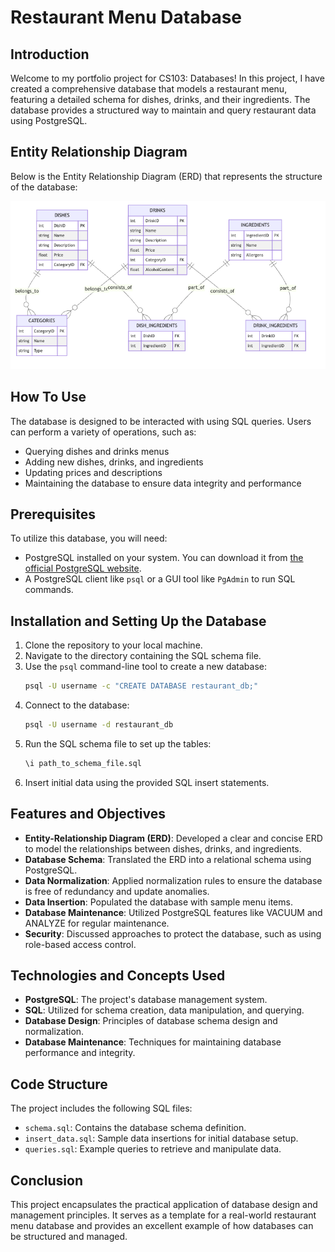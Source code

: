 # Restaurant Menu Database

## Introduction
Welcome to my portfolio project for CS103: Databases! In this project, I have created a comprehensive database that models a restaurant menu, featuring a detailed schema for dishes, drinks, and their ingredients. The database provides a structured way to maintain and query restaurant data using PostgreSQL.

## Entity Relationship Diagram
Below is the Entity Relationship Diagram (ERD) that represents the structure of the database:

![Entity Relationship Diagram](images/erd.png)

## How To Use
The database is designed to be interacted with using SQL queries. Users can perform a variety of operations, such as:

- Querying dishes and drinks menus
- Adding new dishes, drinks, and ingredients
- Updating prices and descriptions
- Maintaining the database to ensure data integrity and performance

## Prerequisites
To utilize this database, you will need:

- PostgreSQL installed on your system. You can download it from [the official PostgreSQL website](https://www.postgresql.org/download/).
- A PostgreSQL client like `psql` or a GUI tool like `PgAdmin` to run SQL commands.

## Installation and Setting Up the Database
1. Clone the repository to your local machine.
2. Navigate to the directory containing the SQL schema file.
3. Use the `psql` command-line tool to create a new database:
    ```sh
    psql -U username -c "CREATE DATABASE restaurant_db;"
    ```
4. Connect to the database:
    ```sh
    psql -U username -d restaurant_db
    ```
5. Run the SQL schema file to set up the tables:
    ```sh
    \i path_to_schema_file.sql
    ```
6. Insert initial data using the provided SQL insert statements.

## Features and Objectives
- **Entity-Relationship Diagram (ERD)**: Developed a clear and concise ERD to model the relationships between dishes, drinks, and ingredients.
- **Database Schema**: Translated the ERD into a relational schema using PostgreSQL.
- **Data Normalization**: Applied normalization rules to ensure the database is free of redundancy and update anomalies.
- **Data Insertion**: Populated the database with sample menu items.
- **Database Maintenance**: Utilized PostgreSQL features like VACUUM and ANALYZE for regular maintenance.
- **Security**: Discussed approaches to protect the database, such as using role-based access control.

## Technologies and Concepts Used
- **PostgreSQL**: The project's database management system.
- **SQL**: Utilized for schema creation, data manipulation, and querying.
- **Database Design**: Principles of database schema design and normalization.
- **Database Maintenance**: Techniques for maintaining database performance and integrity.

## Code Structure
The project includes the following SQL files:
- `schema.sql`: Contains the database schema definition.
- `insert_data.sql`: Sample data insertions for initial database setup.
- `queries.sql`: Example queries to retrieve and manipulate data.

## Conclusion
This project encapsulates the practical application of database design and management principles. It serves as a template for a real-world restaurant menu database and provides an excellent example of how databases can be structured and managed.
